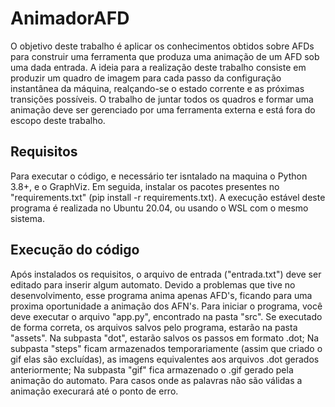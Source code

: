 # AnimadorAFD
O objetivo deste trabalho é aplicar os conhecimentos obtidos sobre AFDs para construir uma ferramenta que produza uma animação de um AFD sob uma dada entrada. A ideia para a realização deste trabalho consiste em produzir um quadro de imagem para cada passo da configuração instantânea da máquina, realçando-se o estado corrente e as próximas transições possíveis. O trabalho de juntar todos os quadros e formar uma animação deve ser gerenciado por uma ferramenta externa e está fora do escopo deste trabalho.

## Requisitos
Para executar o código, e necessário ter isntalado na maquina o Python 3.8+, e o GraphViz. Em seguida, instalar os pacotes presentes no "requirements.txt" (pip install -r requirements.txt). A execução estável deste programa é realizada no Ubuntu 20.04, ou usando o WSL com o mesmo sistema.

## Execução do código
Após instalados os requisitos, o arquivo de entrada ("entrada.txt") deve ser editado para inserir algum automato. Devido a problemas que tive no desenvolvimento, esse programa anima apenas AFD's, ficando para uma proxima oportunidade a animação dos AFN's.
Para iniciar o programa, você deve executar o arquivo "app.py", encontrado na pasta "src". Se executado de forma correta, os arquivos salvos pelo programa, estarão na pasta "assets". Na subpasta "dot", estarão salvos os passos em formato .dot; Na subpasta "steps" ficam armazenados temporariamente (assim que criado o gif elas são excluídas), as imagens equivalentes aos arquivos .dot gerados anteriormente; Na subpasta "gif" fica armazenado o .gif gerado pela animação do automato.
Para casos onde as palavras não são válidas a animação execurará até o ponto de erro. 
